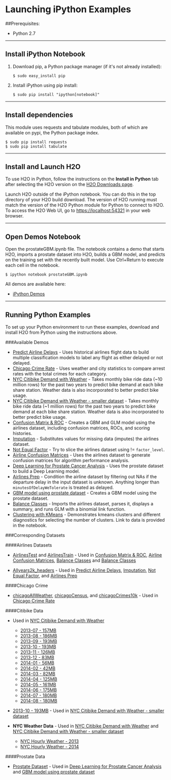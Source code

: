 Launching iPython Examples
=========================

##Prerequisites:

- Python 2.7

---

Install iPython Notebook
-------------------------

1. Download pip, a Python package manager (if it's not already installed):

    `$ sudo easy_install pip`

2. Install iPython using pip install:

    `$ sudo pip install "ipython[notebook]"`

---

Install dependencies
--------------------

This module uses requests and tabulate modules, both of which are available on pypi, the Python package index.

    $ sudo pip install requests
    $ sudo pip install tabulate
  
---

Install and Launch H2O
----------------------

To use H2O in Python, follow the instructions on the **Install in Python** tab after selecting the H2O version on the [H2O Downloads page](http://h2o.ai/download). 

Launch H2O outside of the iPython notebook. You can do this in the top directory of your H2O build download. The version of H2O running must match the version of the H2O Python module for Python to connect to H2O. 
To access the H2O Web UI, go to [https://localhost:54321](https://localhost:54321) in your web browser.

---

Open Demos Notebook
-------------------

Open the prostateGBM.ipynb file. The notebook contains a demo that starts H2O, imports a prostate dataset into H2O, builds a GBM model, and predicts on the training set with the recently built model. Use Ctrl+Return to execute each cell in the notebook.

    $ ipython notebook prostateGBM.ipynb

All demos are available here:

 * [iPython Demos](https://github.com/h2oai/h2o-3/tree/master/h2o-py/demos)

---


Running Python Examples
-----------------------

To set up your Python environment to run these examples, download and install H2O from Python using the instructions above. 


###Available Demos

- [Predict Airline Delays](https://github.com/h2oai/h2o-3/blob/master/h2o-py/demos/airlines_demo_small.ipynb) - Uses historical airlines flight data to build multiple classification models to label any flight as either delayed or not delayed.
- [Chicago Crime Rate](https://github.com/h2oai/h2o-3/blob/master/h2o-py/demos/chicago_crimes.ipynb) - Uses weather and city statistics to compare arrest rates with the total crimes for each category. 
- [NYC Citibike Demand with Weather](https://github.com/h2oai/h2o-3/blob/master/h2o-py/demos/citi_bike_large.ipynb) - Takes monthly bike ride data (~10 million rows) for the past two years to predict bike demand at each bike share station. Weather data is also incorporated to better predict bike usage.
- [NYC Citibike Demand with Weather - smaller dataset](https://github.com/h2oai/h2o-3/blob/master/h2o-py/demos/citi_bike_small.ipynb) - Takes monthly bike ride data (~1 million rows) for the past two years to predict bike demand at each bike share station. Weather data is also incorporated to better predict bike usage.
- [Confusion Matrix & ROC](https://github.com/h2oai/h2o-3/blob/master/h2o-py/demos/cm_roc.ipynb) - Creates a GBM and GLM model using the airlines dataset, including confusion matrices, ROCs, and scoring histories. 
- [Imputation](https://github.com/h2oai/h2o-3/blob/master/h2o-py/demos/imputation.ipynb) - Substitutes values for missing data (imputes) the airlines dataset. 
- [Not Equal Factor](https://github.com/h2oai/h2o-3/blob/master/h2o-py/demos/not_equal_factor.ipynb) - Try to slice the airlines dataset using != `factor_level`. 
- [Airline Confusion Matrices](https://github.com/h2oai/h2o-3/blob/master/h2o-py/demos/confusion_matrices_binomial.ipynb) - Uses the airlines dataset to generate confusion matrices for algorithm performance analysis.
- [Deep Learning for Prostate Cancer Analysis](https://github.com/h2oai/h2o-3/blob/master/h2o-py/demos/deeplearning.ipynb) - Uses the prostate dataset to build a Deep Learning model. 
- [Airlines Prep](https://github.com/h2oai/h2o-3/blob/master/h2o-py/demos/prep_airlines.ipynb) - Condition the airline dataset by filtering out NAs if the departure delay in the input dataset is unknown. Anything longer than `minutesOfDelayWeTolerate` is treated as delayed. 
- [GBM model using prostate dataset](https://github.com/h2oai/h2o-3/blob/master/h2o-py/demos/prostate_gbm.ipynb) - Creates a GBM model using the prostate dataset.  
- [Balance Classes](https://github.com/h2oai/h2o-3/blob/master/h2o-py/demos/rf_balance_classes.ipynb) - Imports the airlines dataset, parses it, displays a summary, and runs GLM with a binomial link function. 
- [Clustering with KMeans](https://github.com/h2oai/h2o-3/blob/master/h2o-py/demos/kmeans_aic_bic_diagnostics.ipynb) - Demonstrates kmeans clusters and different diagnostics for selecting the number of clusters.  Link to data is provided in the notebook.



###Corresponding Datasets


####Airlines Datasets 

- [AirlinesTest](https://github.com/h2oai/h2o-2/raw/master/smalldata/airlines/AirlinesTest.csv.zip) and [AirlinesTrain](https://github.com/h2oai/h2o-2/raw/master/smalldata/airlines/AirlinesTrain.csv.zip) - Used in [Confusion Matrix & ROC](https://github.com/h2oai/h2o-3/blob/master/h2o-py/demos/cm_roc.ipynb), [Airline Confusion Matrices](https://github.com/h2oai/h2o-3/blob/master/h2o-py/demos/confusion_matrices_binomial.ipynb), [Balance Classes](https://github.com/h2oai/h2o-3/blob/master/h2o-py/demos/rf_balance_classes.ipynb) and [Balance Classes](https://github.com/h2oai/h2o-3/blob/master/h2o-py/demos/rf_balance_classes.ipynb)

- [Allyears2k_headers](https://github.com/h2oai/h2o-2/raw/master/smalldata/airlines/allyears2k_headers.zip) - Used in [Predict Airline Delays](https://github.com/h2oai/h2o-3/blob/master/h2o-py/demos/airlines_demo_small.ipynb), [Imputation](https://github.com/h2oai/h2o-3/blob/master/h2o-py/demos/imputation.ipynb), [Not Equal Factor](https://github.com/h2oai/h2o-3/blob/master/h2o-py/demos/not_equal_factor.ipynb), and [Airlines Prep](https://github.com/h2oai/h2o-3/blob/master/h2o-py/demos/prep_airlines.ipynb)

####Chicago Crime

- [chicagoAllWeather](https://github.com/h2oai/sparkling-water/raw/master/examples/smalldata/chicagoAllWeather.csv), [chicagoCensus](https://github.com/h2oai/sparkling-water/raw/master/examples/smalldata/chicagoCensus.csv), and [chicagoCrimes10k](https://github.com/h2oai/sparkling-water/raw/master/examples/smalldata/chicagoCrimes10k.csv) - Used in [Chicago Crime Rate](https://github.com/h2oai/h2o-3/blob/master/h2o-py/demos/chicago_crimes.ipynb)

####Citibike Data
 - Used in [NYC Citibike Demand with Weather](https://github.com/h2oai/h2o-3/blob/master/h2o-py/demos/citi_bike_large.ipynb) 
  
  	* [2013-07 - 157MB](https://s3.amazonaws.com/h2o-public-test-data/bigdata/laptop/citibike-nyc/2013-07.csv)
  	* [2013-08 - 186MB](https://s3.amazonaws.com/h2o-public-test-data/bigdata/laptop/citibike-nyc/2013-08.csv)
  	* [2013-09 - 193MB](https://s3.amazonaws.com/h2o-public-test-data/bigdata/laptop/citibike-nyc/2013-09.csv)
  	* [2013-10 - 193MB](https://s3.amazonaws.com/h2o-public-test-data/bigdata/laptop/citibike-nyc/2013-10.csv)
  	* [2013-11 - 126MB](https://s3.amazonaws.com/h2o-public-test-data/bigdata/laptop/citibike-nyc/2013-11.csv)
  	* [2013-12 - 83MB](https://s3.amazonaws.com/h2o-public-test-data/bigdata/laptop/citibike-nyc/2013-12.csv)
  	* [2014-01 - 56MB](https://s3.amazonaws.com/h2o-public-test-data/bigdata/laptop/citibike-nyc/2014-01.csv)
  	* [2014-02 - 42MB](https://s3.amazonaws.com/h2o-public-test-data/bigdata/laptop/citibike-nyc/2014-02.csv)
  	* [2014-03 - 82MB](https://s3.amazonaws.com/h2o-public-test-data/bigdata/laptop/citibike-nyc/2014-03.csv)
  	* [2014-04 - 125MB](https://s3.amazonaws.com/h2o-public-test-data/bigdata/laptop/citibike-nyc/2014-04.csv)
  	* [2014-05 - 161MB](https://s3.amazonaws.com/h2o-public-test-data/bigdata/laptop/citibike-nyc/2014-05.csv)
  	* [2014-06 - 175MB](https://s3.amazonaws.com/h2o-public-test-data/bigdata/laptop/citibike-nyc/2014-06.csv)
  	* [2014-07 - 180MB](https://s3.amazonaws.com/h2o-public-test-data/bigdata/laptop/citibike-nyc/2014-07.csv)
  	* [2014-08 - 180MB](https://s3.amazonaws.com/h2o-public-test-data/bigdata/laptop/citibike-nyc/2014-08.csv)
  	
 -  [2013-10 - 193MB](https://s3.amazonaws.com/h2o-public-test-data/bigdata/laptop/citibike-nyc/2013-10.csv) - Used in [NYC Citibike Demand with Weather - smaller dataset](https://github.com/h2oai/h2o-3/blob/master/h2o-py/demos/citi_bike_small.ipynb)

-  **NYC Weather Data** - Used in [NYC Citibike Demand with Weather](https://github.com/h2oai/h2o-3/blob/master/h2o-py/demos/citi_bike_large.ipynb) and [NYC Citibike Demand with Weather - smaller dataset](https://github.com/h2oai/h2o-3/blob/master/h2o-py/demos/citi_bike_small.ipynb)
  
    * [NYC Hourly Weather - 2013](https://s3.amazonaws.com/h2o-public-test-data/bigdata/laptop/citibike-nyc/31081_New_York_City__Hourly_2013.csv)    
    * [NYC Hourly Weather - 2014](https://s3.amazonaws.com/h2o-public-test-data/bigdata/laptop/citibike-nyc/31081_New_York_City__Hourly_2014.csv)


####Prostate Data

- [Prostate Dataset](https://github.com/h2oai/sparkling-water/raw/master/examples/smalldata/prostate.csv) - Used in [Deep Learning for Prostate Cancer Analysis](https://github.com/h2oai/h2o-3/blob/master/h2o-py/demos/deeplearning.ipynb) and [GBM model using prostate dataset](https://github.com/h2oai/h2o-3/blob/master/h2o-py/demos/prostate_gbm.ipynb)